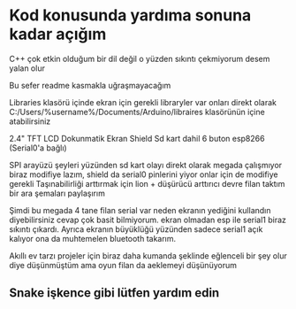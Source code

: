 # Kod konusunda yardıma sonuna kadar açığım 
C++ çok etkin olduğum bir dil değil o yüzden sıkıntı çekmiyorum desem yalan olur

Bu sefer readme kasmakla uğraşmayacağım

Libraries klasörü içinde ekran için gerekli libraryler var onları direkt olarak C:/Users/%username%/Documents/Arduino/libraires klasörünün içine atabilirsiniz


2.4" TFT LCD Dokunmatik Ekran Shield Sd kart dahil
6 buton
esp8266 (Serial0'a bağlı)


SPI arayüzü şeyleri yüzünden sd kart olayı direkt olarak megada çalışmıyor biraz modifiye lazım, shield da serial0 pinlerini yiyor onlar için de modifiye gerekli 
Taşınabilirliği arttırmak için lion + düşürücü arttırıcı devre filan taktım bir ara şemaları paylaşırım

Şimdi bu megada 4 tane filan serial var neden ekranın yediğini kullandın diyebilirsiniz cevap çok basit bilmiyorum. ekran olmadan esp ile serial1 biraz sıkıntı çıkardı. Ayrıca ekranın büyüklüğü yüzünden sadece serial1 açık kalıyor ona da muhtemelen bluetooth takarım.

Akıllı ev tarzı projeler için biraz daha kumanda şeklinde eğlenceli bir şey olur diye düşünmüştüm ama oyun filan da aeklemeyi düşünüyorum

## Snake işkence gibi lütfen yardım edin
